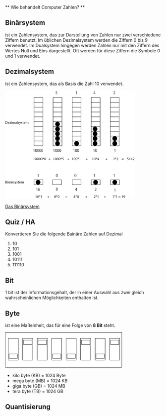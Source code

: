 ** Wie behandelt Computer Zahlen? **

## Binärsystem
ist ein Zahlensystem, das zur Darstellung von Zahlen nur zwei verschiedene Ziffern benutzt.
Im üblichen Dezimalsystem werden die Ziffern 0 bis 9 verwendet. Im Dualsystem hingegen werden Zahlen nur mit den Ziffern des Wertes Null und Eins dargestellt. Oft werden für diese Ziffern die Symbole 0 und 1 verwendet.

## Dezimalsystem
ist ein Zahlensystem, das als Basis die Zahl 10 verwendet.

![](Klasse3/Binary_decimal.png)

[Das Binärsystem](http://www.arndt-bruenner.de/mathe/Allgemein/binaersystem.htm)

## Quiz / HA

Konvertieren Sie die folgende Bainäre Zahlen auf Dezimal
1. 10
2. 101
3. 1001
4. 10111
5. 111110

## Bit
1 bit ist der Informationsgehalt, der in einer Auswahl aus zwei gleich wahrscheinlichen Möglichkeiten enthalten ist.

## Byte
ist eine Maßeinheit, das für eine Folge von **8 Bit** steht.

![](Klasse3/switches.gif)

- kilo byte (KB) = 1024 Byte
- mega byte (MB) = 1024 KB
- giga byte (GB) = 1024 MB
- tera byte (TB) = 1024 GB

## Quantisierung
